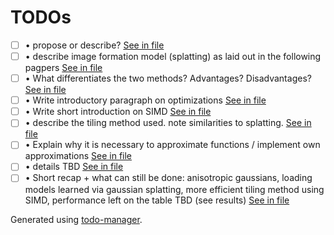# TODOs
<!---@TODO-List-Start--->
- [ ] • propose or describe? [See in file](main.tex#L53)
- [ ] • describe image formation model (splatting) as laid out in the following pagpers [See in file](main.tex#L119)
- [ ] • What differentiates the two methods? Advantages? Disadvantages? [See in file](main.tex#L124)
- [ ] • Write introductory paragraph on optimizations [See in file](main.tex#L127)
- [ ] • Write short introduction on SIMD [See in file](main.tex#L129)
- [ ] • describe the tiling method used. note similarities to splatting. [See in file](main.tex#L190)
- [ ] • Explain why it is necessary to approximate functions / implement own approximations [See in file](main.tex#L193)
- [ ] • details TBD [See in file](main.tex#L205)
- [ ] • Short recap + what can still be done: anisotropic gaussians, loading models learned via gaussian splatting, more efficient tiling method using SIMD, performance left on the table TBD (see results) [See in file](main.tex#L235)
<!---@TODO-List-End--->

Generated using [todo-manager](https://github.com/dwd31415/todo-manager).
